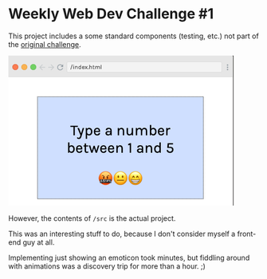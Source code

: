 # Weekly Web Dev Challenge #1

This project includes a some standard components (testing, etc.) not part
of the [original challenge](https://click.convertkit-mail.com/zlukn92690tnh562dncz/3oh8pqqvtkhdwpg62wsr/aHR0cHM6Ly9zY3JpbWJhLmNvbS9zY3JpbS9jbzcxZjRiZTdiOGE2N2JjODQ4NjY0YjNlP3V0bV9zb3VyY2U9bmV3c2xldHRlciZ1dG1fbWVkaXVtPWVtYWlsJnV0bV9jYW1wYWlnbj13ZWVrbHl3ZWJkZXZjaGFsbGVuZ2U=).

![](assets/Screen_Shot_2020-09-30_at_21.13.04.png)

However, the contents of `/src` is the actual project.

This was an interesting stuff to do, because I don't consider myself a front-end guy at all.

Implementing just showing an emoticon took minutes, but
fiddling around with animations was a discovery trip for more than a hour. ;)

